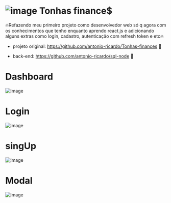 # ![image](https://user-images.githubusercontent.com/78707874/208993952-94354e60-554c-4def-9c05-d140f8c552f7.png) Tonhas finance$


🔥Refazendo meu primeiro projeto como desenvolvedor web só q agora com os conhecimentos que tenho enquanto aprendo react.js e adicionando alguns extras como login, cadastro, autenticação com refresh token e etc🔥



- projeto original: https://github.com/antonio-ricardo/Tonhas-finances 🚀

- back-end: https://github.com/antonio-ricardo/sql-node 🚀


# Dashboard

![image](https://user-images.githubusercontent.com/78707874/209391215-530390bb-e2d6-4445-8036-7eec493c63a4.png)

# Login

![image](https://user-images.githubusercontent.com/78707874/209391267-52e49277-66f6-4e8a-a332-b19b2b911ec9.png)

# singUp

![image](https://user-images.githubusercontent.com/78707874/209391690-435195a3-82bd-4ea0-89dc-90c26745a2bf.png)

# Modal

![image](https://user-images.githubusercontent.com/78707874/209391522-b0820468-47fc-4aec-ac45-b2ab6283c02a.png)
